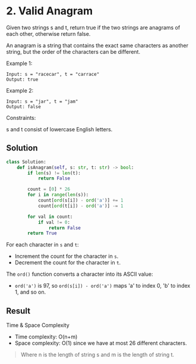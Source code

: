 # 2. Valid Anagram
Given two strings s and t, return true if the two strings are anagrams of each other, otherwise return false.

An anagram is a string that contains the exact same characters as another string, but the order of the characters can be different.

Example 1:

```
Input: s = "racecar", t = "carrace"
Output: true
```
Example 2:
```
Input: s = "jar", t = "jam"
Output: false
```
Constraints:

s and t consist of lowercase English letters.

## Solution
```python
class Solution:
    def isAnagram(self, s: str, t: str) -> bool:
        if len(s) != len(t):
            return False

        count = [0] * 26
        for i in range(len(s)):
            count[ord(s[i]) - ord('a')] += 1
            count[ord(t[i]) - ord('a')] -= 1

        for val in count:
            if val != 0:
                return False
        return True
```
For each character in `s` and `t`:
- Increment the count for the character in `s`.
- Decrement the count for the character in `t`.

The `ord()` function converts a character into its ASCII value:
- `ord('a')` is 97, so `ord(s[i]) - ord('a')` maps 'a' to index 0, 'b' to index 1, and so on.

## Result
Time & Space Complexity
- Time complexity: O(n+m)
- Space complexity: O(1) since we have at most 26 different characters.
> Where n is the length of string s and m is the length of string t.
